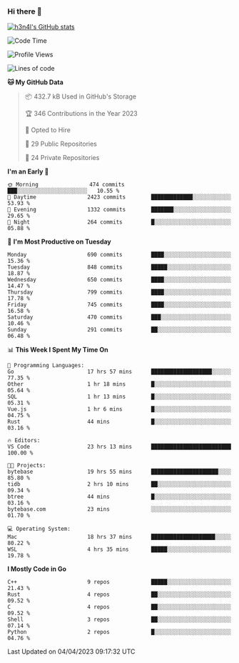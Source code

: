 ### Hi there 👋

[![h3n4l's GitHub stats](https://github-readme-stats.vercel.app/api?username=h3n4l&count_private=true&show_icons=true&theme=radical)](https://github.com/h3n4l/github-readme-stats)

<!--START_SECTION:waka-->
![Code Time](http://img.shields.io/badge/Code%20Time-1%2C103%20hrs%2038%20mins-blue)

![Profile Views](http://img.shields.io/badge/Profile%20Views-0-blue)

![Lines of code](https://img.shields.io/badge/From%20Hello%20World%20I%27ve%20Written-2.7%20million%20lines%20of%20code-blue)

**🐱 My GitHub Data** 

> 📦 432.7 kB Used in GitHub's Storage 
 > 
> 🏆 346 Contributions in the Year 2023
 > 
> 💼 Opted to Hire
 > 
> 📜 29 Public Repositories 
 > 
> 🔑 24 Private Repositories 
 > 
**I'm an Early 🐤** 

```text
🌞 Morning                474 commits         ███░░░░░░░░░░░░░░░░░░░░░░   10.55 % 
🌆 Daytime                2423 commits        █████████████░░░░░░░░░░░░   53.93 % 
🌃 Evening                1332 commits        ███████░░░░░░░░░░░░░░░░░░   29.65 % 
🌙 Night                  264 commits         █░░░░░░░░░░░░░░░░░░░░░░░░   05.88 % 
```
📅 **I'm Most Productive on Tuesday** 

```text
Monday                   690 commits         ████░░░░░░░░░░░░░░░░░░░░░   15.36 % 
Tuesday                  848 commits         █████░░░░░░░░░░░░░░░░░░░░   18.87 % 
Wednesday                650 commits         ████░░░░░░░░░░░░░░░░░░░░░   14.47 % 
Thursday                 799 commits         ████░░░░░░░░░░░░░░░░░░░░░   17.78 % 
Friday                   745 commits         ████░░░░░░░░░░░░░░░░░░░░░   16.58 % 
Saturday                 470 commits         ███░░░░░░░░░░░░░░░░░░░░░░   10.46 % 
Sunday                   291 commits         ██░░░░░░░░░░░░░░░░░░░░░░░   06.48 % 
```


📊 **This Week I Spent My Time On** 

```text
💬 Programming Languages: 
Go                       17 hrs 57 mins      ███████████████████░░░░░░   77.35 % 
Other                    1 hr 18 mins        █░░░░░░░░░░░░░░░░░░░░░░░░   05.64 % 
SQL                      1 hr 13 mins        █░░░░░░░░░░░░░░░░░░░░░░░░   05.31 % 
Vue.js                   1 hr 6 mins         █░░░░░░░░░░░░░░░░░░░░░░░░   04.75 % 
Rust                     44 mins             █░░░░░░░░░░░░░░░░░░░░░░░░   03.16 % 

🔥 Editors: 
VS Code                  23 hrs 13 mins      █████████████████████████   100.00 % 

🐱‍💻 Projects: 
bytebase                 19 hrs 55 mins      █████████████████████░░░░   85.80 % 
tidb                     2 hrs 10 mins       ██░░░░░░░░░░░░░░░░░░░░░░░   09.34 % 
btree                    44 mins             █░░░░░░░░░░░░░░░░░░░░░░░░   03.16 % 
bytebase.com             23 mins             ░░░░░░░░░░░░░░░░░░░░░░░░░   01.70 % 

💻 Operating System: 
Mac                      18 hrs 37 mins      ████████████████████░░░░░   80.22 % 
WSL                      4 hrs 35 mins       █████░░░░░░░░░░░░░░░░░░░░   19.78 % 
```

**I Mostly Code in Go** 

```text
C++                      9 repos             █████░░░░░░░░░░░░░░░░░░░░   21.43 % 
Rust                     4 repos             ██░░░░░░░░░░░░░░░░░░░░░░░   09.52 % 
C                        4 repos             ██░░░░░░░░░░░░░░░░░░░░░░░   09.52 % 
Shell                    3 repos             ██░░░░░░░░░░░░░░░░░░░░░░░   07.14 % 
Python                   2 repos             █░░░░░░░░░░░░░░░░░░░░░░░░   04.76 % 
```




 Last Updated on 04/04/2023 09:17:32 UTC
<!--END_SECTION:waka-->


